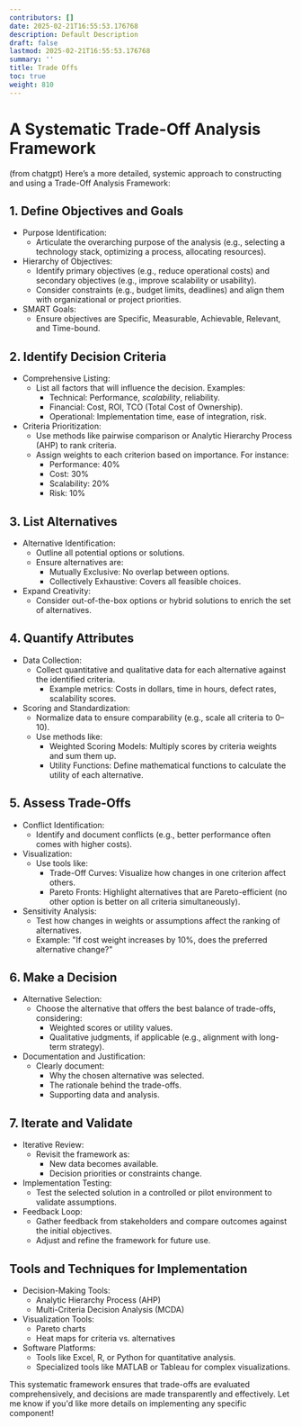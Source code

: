 ```yaml
---
contributors: []
date: 2025-02-21T16:55:53.176768
description: Default Description
draft: false
lastmod: 2025-02-21T16:55:53.176768
summary: ''
title: Trade Offs
toc: true
weight: 810
---
```


# A Systematic Trade-Off Analysis Framework

(from chatgpt)
Here’s a more detailed, systemic approach to constructing and using a Trade-Off Analysis Framework:

## 1. Define Objectives and Goals

* Purpose Identification:
  * Articulate the overarching purpose of the analysis (e.g., selecting a technology stack, optimizing a process, allocating resources).
* Hierarchy of Objectives:
  * Identify primary objectives (e.g., reduce operational costs) and secondary objectives (e.g., improve scalability or usability).
  * Consider constraints (e.g., budget limits, deadlines) and align them with organizational or project priorities.
* SMART Goals:
  * Ensure objectives are Specific, Measurable, Achievable, Relevant, and Time-bound.

## 2. Identify Decision Criteria

* Comprehensive Listing:
  * List all factors that will influence the decision. Examples:
    * Technical: Performance, *scalability*, reliability.
    * Financial: Cost, ROI, TCO (Total Cost of Ownership).
    * Operational: Implementation time, ease of integration, risk.
* Criteria Prioritization:
  * Use methods like pairwise comparison or Analytic Hierarchy Process (AHP) to rank criteria.
  * Assign weights to each criterion based on importance. For instance:
    * Performance: 40%
    * Cost: 30%
    * Scalability: 20%
    * Risk: 10%

## 3. List Alternatives

* Alternative Identification:
  * Outline all potential options or solutions.
  * Ensure alternatives are:
    * Mutually Exclusive: No overlap between options.
    * Collectively Exhaustive: Covers all feasible choices.
* Expand Creativity:
  * Consider out-of-the-box options or hybrid solutions to enrich the set of alternatives.

## 4. Quantify Attributes

* Data Collection:
  * Collect quantitative and qualitative data for each alternative against the identified criteria.
    * Example metrics: Costs in dollars, time in hours, defect rates, scalability scores.
* Scoring and Standardization:
  * Normalize data to ensure comparability (e.g., scale all criteria to 0–10).
  * Use methods like:
    * Weighted Scoring Models: Multiply scores by criteria weights and sum them up.
    * Utility Functions: Define mathematical functions to calculate the utility of each alternative.

## 5. Assess Trade-Offs

* Conflict Identification:
  * Identify and document conflicts (e.g., better performance often comes with higher costs).
* Visualization:
  * Use tools like:
    * Trade-Off Curves: Visualize how changes in one criterion affect others.
    * Pareto Fronts: Highlight alternatives that are Pareto-efficient (no other option is better on all criteria simultaneously).
* Sensitivity Analysis:
  * Test how changes in weights or assumptions affect the ranking of alternatives.
  * Example: "If cost weight increases by 10%, does the preferred alternative change?"

## 6. Make a Decision

* Alternative Selection:
  * Choose the alternative that offers the best balance of trade-offs, considering:
    * Weighted scores or utility values.
    * Qualitative judgments, if applicable (e.g., alignment with long-term strategy).
* Documentation and Justification:
  * Clearly document:
    * Why the chosen alternative was selected.
    * The rationale behind the trade-offs.
    * Supporting data and analysis.

## 7. Iterate and Validate

* Iterative Review:
  * Revisit the framework as:
    * New data becomes available.
    * Decision priorities or constraints change.
* Implementation Testing:
  * Test the selected solution in a controlled or pilot environment to validate assumptions.
* Feedback Loop:
  * Gather feedback from stakeholders and compare outcomes against the initial objectives.
  * Adjust and refine the framework for future use.

## Tools and Techniques for Implementation

* Decision-Making Tools:
  * Analytic Hierarchy Process (AHP)
  * Multi-Criteria Decision Analysis (MCDA)
* Visualization Tools:
  * Pareto charts
  * Heat maps for criteria vs. alternatives
* Software Platforms:
  * Tools like Excel, R, or Python for quantitative analysis.
  * Specialized tools like MATLAB or Tableau for complex visualizations.

This systematic framework ensures that trade-offs are evaluated comprehensively, and decisions are made transparently and effectively. Let me know if you'd like more details on implementing any specific component!
